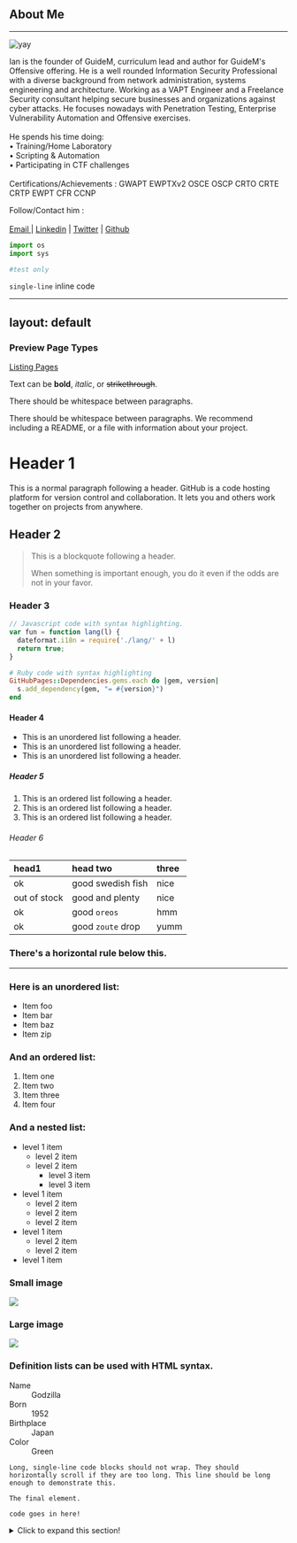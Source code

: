 
## About Me
---
![yay](/assets/rev.gif")


Ian is the founder of GuideM, curriculum lead and author for GuideM's Offensive offering. He is a well rounded Information Security Professional with a diverse background from network administration, systems engineering and architecture. Working as a VAPT Engineer and a Freelance Security consultant helping secure businesses and organizations against cyber attacks. He focuses nowadays with Penetration Testing, Enterprise Vulnerability Automation and Offensive exercises. <br>
 <br>
He spends his time doing: <br>
•  Training/Home Laboratory <br>
•  Scripting & Automation <br>
•  Participating in CTF challenges <br>
  <br>
Certifications/Achievements : GWAPT EWPTXv2 OSCE OSCP CRTO CRTE CRTP EWPT CFR CCNP


Follow/Contact him :<br><br>
<a href = "mailto: ian.secretario@guidem.ph">Email </a> |
<a href="https://www.linkedin.com/in/markchristiansecretario/">Linkedin</a> |
<a href="https://twitter.com/iansecretario_/">Twitter</a> |
<a href="https://github.com/iansecretario">Github</a>




```python
import os 
import sys

#test only

```

`single-line` inline code

---
layout: default
---

### Preview Page Types
[Listing Pages](samples/listings-page)

Text can be **bold**, _italic_, or ~~strikethrough~~.

There should be whitespace between paragraphs.

There should be whitespace between paragraphs. We recommend including a README, or a file with information about your project.

# [](#header-1)Header 1

This is a normal paragraph following a header. GitHub is a code hosting platform for version control and collaboration. It lets you and others work together on projects from anywhere.

## [](#header-2)Header 2

> This is a blockquote following a header.
>
> When something is important enough, you do it even if the odds are not in your favor.

### [](#header-3)Header 3

```js
// Javascript code with syntax highlighting.
var fun = function lang(l) {
  dateformat.i18n = require('./lang/' + l)
  return true;
}
```

```ruby
# Ruby code with syntax highlighting
GitHubPages::Dependencies.gems.each do |gem, version|
  s.add_dependency(gem, "= #{version}")
end
```

#### [](#header-4)Header 4

*   This is an unordered list following a header.
*   This is an unordered list following a header.
*   This is an unordered list following a header.

##### [](#header-5)Header 5

1.  This is an ordered list following a header.
2.  This is an ordered list following a header.
3.  This is an ordered list following a header.

###### [](#header-6)Header 6

| head1        | head two          | three |
|:-------------|:------------------|:------|
| ok           | good swedish fish | nice  |
| out of stock | good and plenty   | nice  |
| ok           | good `oreos`      | hmm   |
| ok           | good `zoute` drop | yumm  |

### There's a horizontal rule below this.

* * *

### Here is an unordered list:

*   Item foo
*   Item bar
*   Item baz
*   Item zip

### And an ordered list:

1.  Item one
1.  Item two
1.  Item three
1.  Item four

### And a nested list:

- level 1 item
  - level 2 item
  - level 2 item
    - level 3 item
    - level 3 item
- level 1 item
  - level 2 item
  - level 2 item
  - level 2 item
- level 1 item
  - level 2 item
  - level 2 item
- level 1 item

### Small image

![](https://assets-cdn.github.com/images/icons/emoji/octocat.png)

### Large image

![](https://guides.github.com/activities/hello-world/branching.png)


### Definition lists can be used with HTML syntax.

<dl>
<dt>Name</dt>
<dd>Godzilla</dd>
<dt>Born</dt>
<dd>1952</dd>
<dt>Birthplace</dt>
<dd>Japan</dd>
<dt>Color</dt>
<dd>Green</dd>
</dl>

```
Long, single-line code blocks should not wrap. They should horizontally scroll if they are too long. This line should be long enough to demonstrate this.
```

```
The final element.
```
```
code goes in here!
```

  <!-- Include Clipboardjs -->
  <script src="clipboard.min.js"></script>

  <!-- Include modifications  -->
  <script src="copy.js"></script>
<details>
  <summary>Click to expand this section!</summary>
  <h5>A nice Javascript pitfall!</h5>

  ```javascript
  console.log(['1', '7', '11'].map(parseInt));
  ```
</details>